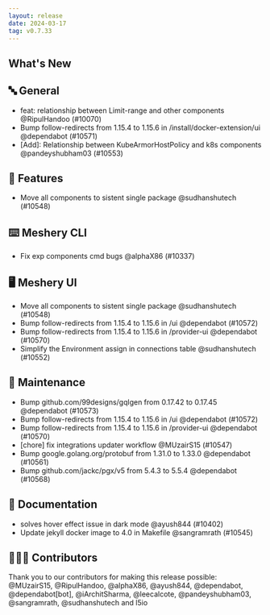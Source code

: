 ```yaml
---
layout: release
date: 2024-03-17
tag: v0.7.33
---
```


## What's New
## 🔤 General
- feat: relationship between Limit-range and other components @RipulHandoo (#10070)
- Bump follow-redirects from 1.15.4 to 1.15.6 in /install/docker-extension/ui @dependabot (#10571)
- \[Add\]: Relationship between KubeArmorHostPolicy and k8s components @pandeyshubham03 (#10553)

## 🚀 Features

- Move all components to sistent single package @sudhanshutech (#10548)

## ⌨️ Meshery CLI

- Fix exp components cmd bugs @alphaX86 (#10337)

## 🖥 Meshery UI

- Move all components to sistent single package @sudhanshutech (#10548)
- Bump follow-redirects from 1.15.4 to 1.15.6 in /ui @dependabot (#10572)
- Bump follow-redirects from 1.15.4 to 1.15.6 in /provider-ui @dependabot (#10570)
- Simplify the Environment assign in connections table @sudhanshutech (#10552)

## 🧰 Maintenance

- Bump github.com/99designs/gqlgen from 0.17.42 to 0.17.45 @dependabot (#10573)
- Bump follow-redirects from 1.15.4 to 1.15.6 in /ui @dependabot (#10572)
- Bump follow-redirects from 1.15.4 to 1.15.6 in /provider-ui @dependabot (#10570)
- [chore] fix integrations updater workflow @MUzairS15 (#10547)
- Bump google.golang.org/protobuf from 1.31.0 to 1.33.0 @dependabot (#10561)
- Bump github.com/jackc/pgx/v5 from 5.4.3 to 5.5.4 @dependabot (#10568)

## 📖 Documentation

- solves hover effect issue in dark mode @ayush844 (#10402)
- Update jekyll docker image to 4.0 in Makefile @sangramrath (#10545)

## 👨🏽‍💻 Contributors

Thank you to our contributors for making this release possible:
@MUzairS15, @RipulHandoo, @alphaX86, @ayush844, @dependabot, @dependabot[bot], @iArchitSharma, @leecalcote, @pandeyshubham03, @sangramrath, @sudhanshutech and l5io
